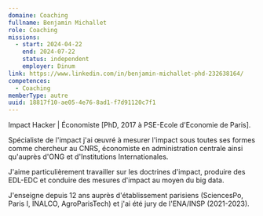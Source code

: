 ```yaml
---
domaine: Coaching
fullname: Benjamin Michallet
role: Coaching
missions:
  - start: 2024-04-22
    end: 2024-07-22
    status: independent
    employer: Dinum
link: https://www.linkedin.com/in/benjamin-michallet-phd-232638164/
competences:
  - Coaching
memberType: autre
uuid: 18817f10-ae05-4e76-8ad1-f7d91120c7f1
---
```

Impact Hacker | Économiste [PhD, 2017 à PSE-Ecole d'Economie de Paris].

Spécialiste de l'impact  j'ai œuvré à mesurer l'impact sous toutes ses formes comme chercheur au CNRS, économiste en administration centrale ainsi qu'auprès d'ONG et d'Institutions Internationales.

J'aime particulièrement travailler sur les doctrines d'impact, produire des EDL-EDC et conduire des mesures d'impact au moyen du big data. 

J'enseigne depuis 12 ans auprès d'établissement parisiens (SciencesPo, Paris I, INALCO, AgroParisTech) et j'ai été jury de l'ENA/INSP (2021-2023). 
